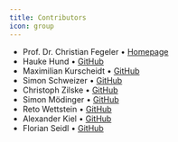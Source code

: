 ```yaml
---
title: Contributors
icon: group
---
```



- Prof. Dr. Christian Fegeler • [Homepage](https://www.hs-heilbronn.de/de/christian.fegeler)
- Hauke Hund • [GitHub](https://github.com/hhund)
- Maximilian Kurscheidt • [GitHub](https://github.com/MadMax93)
- Simon Schweizer • [GitHub](https://github.com/schwzr)
- Christoph Zilske • [GitHub](https://github.com/ZilskeC)
- Simon Mödinger • [GitHub](https://github.com/simonmoedinger)
- Reto Wettstein • [GitHub](https://github.com/wetret)
- Alexander Kiel • [GitHub](https://github.com/alexanderkiel)
- Florian Seidl • [GitHub](https://github.com/FloSeidel)
